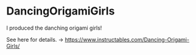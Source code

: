 # DancingOrigamiGirls
I produced the danching origami girls!

See here for details. -> https://www.instructables.com/Dancing-Origami-Girls/
